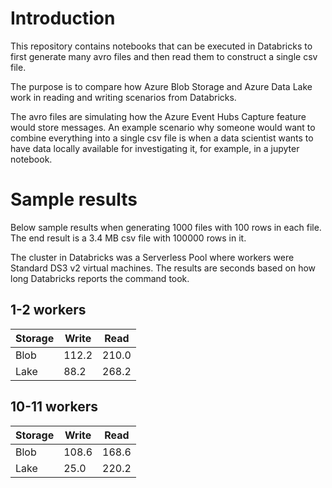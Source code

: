 
# Introduction

This repository contains notebooks that can be executed in Databricks to first generate many avro files and then read them to construct a single csv file.

The purpose is to compare how Azure Blob Storage and Azure Data Lake work in reading and writing scenarios from Databricks.

The avro files are simulating how the Azure Event Hubs Capture feature would store messages. An example scenario why someone would want to combine everything into a single csv file is when a data scientist wants to have data locally available for investigating it, for example, in a jupyter notebook.

# Sample results

Below sample results when generating 1000 files with 100 rows in each file. The end result is a 3.4 MB csv file with 100000 rows in it.

The cluster in Databricks was a Serverless Pool where workers were Standard DS3 v2 virtual machines. The results are seconds based on how long Databricks reports the command took.

## 1-2 workers

| Storage | Write | Read  |
|---------|-------|-------|
| Blob    | 112.2 | 210.0 |
| Lake    | 88.2  | 268.2 |

## 10-11 workers

| Storage | Write | Read  |
|---------|-------|-------|
| Blob    | 108.6 | 168.6 |
| Lake    | 25.0  | 220.2 |
